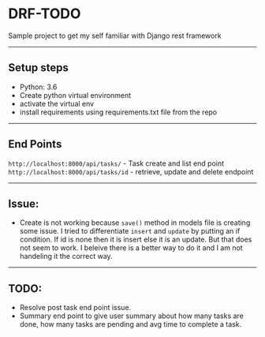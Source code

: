 # DRF-TODO
Sample project to get my self familiar with Django rest framework
___

## Setup steps
* Python: 3.6
* Create python virtual environment
* activate the virtual env
* install requirements using requirements.txt file from the repo

___
## End Points
```http://localhost:8000/api/tasks/``` - Task create and list end point
```http://localhost:8000/api/tasks/id``` - retrieve, update and delete endpoint
___
## Issue:
* Create is not working because ```save()``` method in models file is creating some issue. I tried to differentiate ```insert``` and ```update``` by putting an if condition. If id is none then it is insert else it is an update. But that does not seem to work. I beleive there is a better way to do it and I am not handeling it the correct way. 
___
## TODO:
* Resolve post task end point issue. 
* Summary end point to give user summary about how many tasks are done, how many tasks are pending and avg time to complete a task. 

